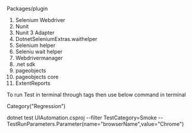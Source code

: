 ﻿Packages/plugin
1. Selenium Webdriver
2. Nunit
3. Nunit 3 Adapter
4. DotnetSeleniumExtras.waithelper
5. Selenium helper
6. Seleniu wait helper
7. Webdrivermanager
8. .net sdk
9. pageobjects
10. pageobjects core
11. ExtentReports


To run Test in terminal through tags then use below command in terminal

Category("Regression")

dotnet test UIAutomation.csproj --filter TestCategory=Smoke -- TestRunParameters.Parameter(name="browserName",value="Chrome")
